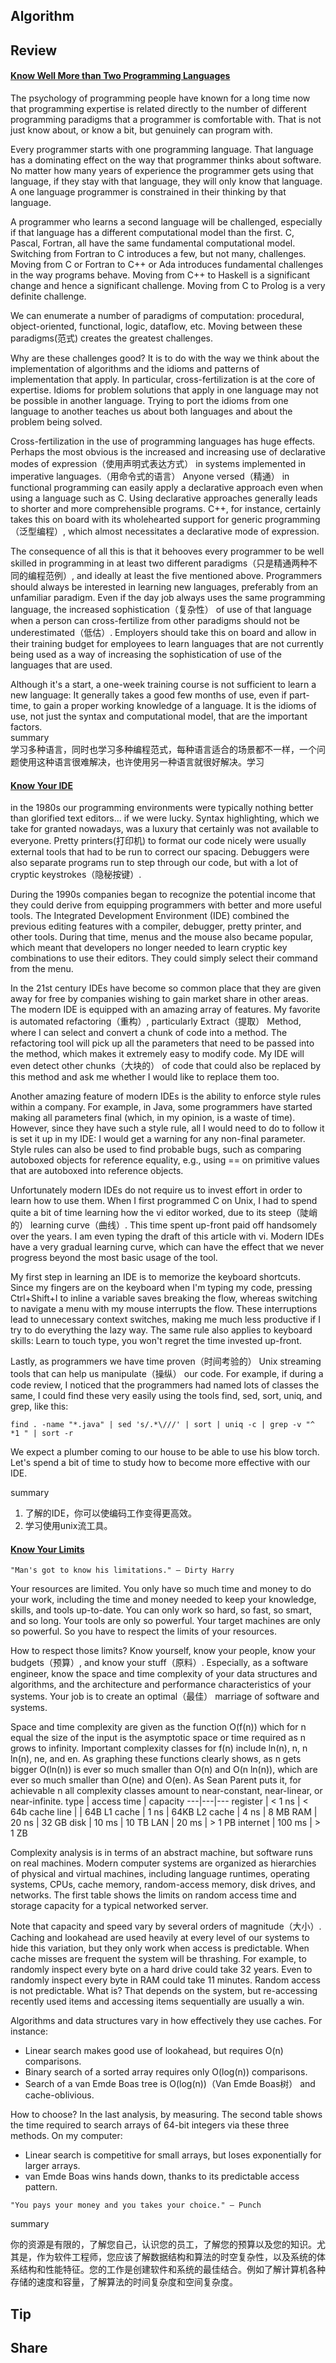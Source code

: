 ## Algorithm
## Review
#### [Know Well More than Two Programming Languages](https://97-things-every-x-should-know.gitbooks.io/97-things-every-programmer-should-know/content/en/thing_44/)
The psychology of programming people have known for a long time now that programming expertise is related directly to the number of different programming paradigms that a programmer is comfortable with. That is not just know about, or know a bit, but genuinely can program with.

Every programmer starts with one programming language. That language has a dominating effect on the way that programmer thinks about software. No matter how many years of experience the programmer gets using that language, if they stay with that language, they will only know that language. A one language programmer is constrained in their thinking by that language.

A programmer who learns a second language will be challenged, especially if that language has a different computational model than the first. C, Pascal, Fortran, all have the same fundamental computational model. Switching from Fortran to C introduces a few, but not many, challenges. Moving from C or Fortran to C++ or Ada introduces fundamental challenges in the way programs behave. Moving from C++ to Haskell is a significant change and hence a significant challenge. Moving from C to Prolog is a very definite challenge.

We can enumerate a number of paradigms of computation: procedural, object-oriented, functional, logic, dataflow, etc. Moving between these paradigms(范式) creates the greatest challenges.

Why are these challenges good? It is to do with the way we think about the implementation of algorithms and the idioms and patterns of implementation that apply. In particular, cross-fertilization is at the core of expertise. Idioms for problem solutions that apply in one language may not be possible in another language. Trying to port the idioms from one language to another teaches us about both languages and about the problem being solved.

Cross-fertilization in the use of programming languages has huge effects. Perhaps the most obvious is the increased and increasing use of declarative modes of expression（使用声明式表达方式） in systems implemented in imperative languages.（用命令式的语言） Anyone versed（精通） in functional programming can easily apply a declarative approach even when using a language such as C. Using declarative approaches generally leads to shorter and more comprehensible programs. C++, for instance, certainly takes this on board with its wholehearted support for generic programming（泛型编程）, which almost necessitates a declarative mode of expression.

The consequence of all this is that it behooves every programmer to be well skilled in programming in at least two different paradigms（只是精通两种不同的编程范例）, and ideally at least the five mentioned above. Programmers should always be interested in learning new languages, preferably from an unfamiliar paradigm. Even if the day job always uses the same programming language, the increased sophistication（复杂性） of use of that language when a person can cross-fertilize from other paradigms should not be underestimated（低估）. Employers should take this on board and allow in their training budget for employees to learn languages that are not currently being used as a way of increasing the sophistication of use of the languages that are used.

Although it's a start, a one-week training course is not sufficient to learn a new language: It generally takes a good few months of use, even if part-time, to gain a proper working knowledge of a language. It is the idioms of use, not just the syntax and computational model, that are the important factors.   
summary  
学习多种语言，同时也学习多种编程范式，每种语言适合的场景都不一样，一个问题使用这种语言很难解决，也许使用另一种语言就很好解决。学习


#### [Know Your IDE](https://97-things-every-x-should-know.gitbooks.io/97-things-every-programmer-should-know/content/en/thing_45/)
in the 1980s our programming environments were typically nothing better than glorified text editors... if we were lucky. Syntax highlighting, which we take for granted nowadays, was a luxury that certainly was not available to everyone. Pretty printers(打印机) to format our code nicely were usually external tools that had to be run to correct our spacing. Debuggers were also separate programs run to step through our code, but with a lot of cryptic keystrokes（隐秘按键）.

During the 1990s companies began to recognize the potential income that they could derive from equipping programmers with better and more useful tools. The Integrated Development Environment (IDE) combined the previous editing features with a compiler, debugger, pretty printer, and other tools. During that time, menus and the mouse also became popular, which meant that developers no longer needed to learn cryptic key combinations to use their editors. They could simply select their command from the menu.

In the 21st century IDEs have become so common place that they are given away for free by companies wishing to gain market share in other areas. The modern IDE is equipped with an amazing array of features. My favorite is automated refactoring（重构）, particularly Extract（提取） Method, where I can select and convert a chunk of code into a method. The refactoring tool will pick up all the parameters that need to be passed into the method, which makes it extremely easy to modify code. My IDE will even detect other chunks（大块的） of code that could also be replaced by this method and ask me whether I would like to replace them too.

Another amazing feature of modern IDEs is the ability to enforce style rules within a company. For example, in Java, some programmers have started making all parameters final (which, in my opinion, is a waste of time). However, since they have such a style rule, all I would need to do to follow it is set it up in my IDE: I would get a warning for any non-final parameter. Style rules can also be used to find probable bugs, such as comparing autoboxed objects for reference equality, e.g., using == on primitive values that are autoboxed into reference objects.

Unfortunately modern IDEs do not require us to invest effort in order to learn how to use them. When I first programmed C on Unix, I had to spend quite a bit of time learning how the vi editor worked, due to its steep（陡峭的） learning curve（曲线）. This time spent up-front paid off handsomely over the years. I am even typing the draft of this article with vi. Modern IDEs have a very gradual learning curve, which can have the effect that we never progress beyond the most basic usage of the tool.

My first step in learning an IDE is to memorize the keyboard shortcuts. Since my fingers are on the keyboard when I'm typing my code, pressing Ctrl+Shift+I to inline a variable saves breaking the flow, whereas switching to navigate a menu with my mouse interrupts the flow. These interruptions lead to unnecessary context switches, making me much less productive if I try to do everything the lazy way. The same rule also applies to keyboard skills: Learn to touch type, you won't regret the time invested up-front.

Lastly, as programmers we have time proven（时间考验的） Unix streaming tools that can help us manipulate（操纵） our code. For example, if during a code review, I noticed that the programmers had named lots of classes the same, I could find these very easily using the tools find, sed, sort, uniq, and grep, like this:
```
find . -name "*.java" | sed 's/.*\///' | sort | uniq -c | grep -v "^ *1 " | sort -r
```
We expect a plumber coming to our house to be able to use his blow torch. Let's spend a bit of time to study how to become more effective with our IDE.   

summary   
1. 了解的IDE，你可以使编码工作变得更高效。
2. 学习使用unix流工具。


#### [Know Your Limits](https://97-things-every-x-should-know.gitbooks.io/97-things-every-programmer-should-know/content/en/thing_46/)
```
"Man's got to know his limitations." — Dirty Harry
```
Your resources are limited. You only have so much time and money to do your work, including the time and money needed to keep your knowledge, skills, and tools up-to-date. You can only work so hard, so fast, so smart, and so long. Your tools are only so powerful. Your target machines are only so powerful. So you have to respect the limits of your resources.

How to respect those limits? Know yourself, know your people, know your budgets（预算）, and know your stuff（原料）. Especially, as a software engineer, know the space and time complexity of your data structures and algorithms, and the architecture and performance characteristics of your systems. Your job is to create an optimal（最佳） marriage of software and systems.

Space and time complexity are given as the function O(f(n)) which for n equal the size of the input is the asymptotic space or time required as n grows to infinity. Important complexity classes for f(n) include ln(n), n, n ln(n), ne, and en. As graphing these functions clearly shows, as n gets bigger O(ln(n)) is ever so much smaller than O(n) and O(n ln(n)), which are ever so much smaller than O(ne) and O(en). As Sean Parent puts it, for achievable n all complexity classes amount to near-constant, near-linear, or near-infinite.
 type   | access time	 | capacity
---|---|---
register |  < 1 ns |  < 64b
cache line	 |  |  64B
L1 cache		 | 1 ns |  64KB
L2 cache		 | 4 ns	 |  8 MB
RAM	 | 20 ns	 |  32 GB
disk	 | 10 ms	 |  10 TB
LAN	 | 20 ms	  |  > 1 PB
internet	 | 100 ms	 |  > 1 ZB

Complexity analysis is in terms of an abstract machine, but software runs on real machines. Modern computer systems are organized as hierarchies of physical and virtual machines, including language runtimes, operating systems, CPUs, cache memory, random-access memory, disk drives, and networks. The first table shows the limits on random access time and storage capacity for a typical networked server.

Note that capacity and speed vary by several orders of magnitude（大小）. Caching and lookahead are used heavily at every level of our systems to hide this variation, but they only work when access is predictable. When cache misses are frequent the system will be thrashing. For example, to randomly inspect every byte on a hard drive could take 32 years. Even to randomly inspect every byte in RAM could take 11 minutes. Random access is not predictable. What is? That depends on the system, but re-accessing recently used items and accessing items sequentially are usually a win.

Algorithms and data structures vary in how effectively they use caches. For instance:
- Linear search makes good use of lookahead, but requires O(n) comparisons.
- Binary search of a sorted array requires only O(log(n)) comparisons.
- Search of a van Emde Boas tree is O(log(n))（Van Emde Boas树） and cache-oblivious.

How to choose? In the last analysis, by measuring. The second table shows the time required to search arrays of 64-bit integers via these three methods. On my computer:
- Linear search is competitive for small arrays, but loses exponentially for larger arrays.
- van Emde Boas wins hands down, thanks to its predictable access pattern.
```
"You pays your money and you takes your choice." — Punch
```
summary  

你的资源是有限的，了解您自己，认识您的员工，了解您的预算以及您的知识。尤其是，作为软件工程师，您应该了解数据结构和算法的时空复杂性，以及系统的体系结构和性能特征。您的工作是创建软件和系统的最佳结合。例如了解计算机各种存储的速度和容量，了解算法的时间复杂度和空间复杂度。



## Tip
## Share
